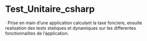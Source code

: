 # Test_Unitaire_csharp

·	Prise en main d’une application calculant la taxe fonciere, ensuite realisation des tests statiques et dynamiques sur les differentes fonctionnalites de l’application.
